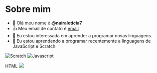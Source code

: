 # Sobre mim
- 👋 Olá meu nome é **@nairaleticia7**
- 👍 Meu email de contato é [email](naira.bernardo@escola.pr.gov.br)
- 👀 Eu estou interessada em aprender a programar novas linguagens.
- 🌱 Eu estou aprendendo a programar recentemente a linguagens de JavaScript e Scratch

![Scratch](https://img.shields.io/badge/Scratch-4097EF?style=for-the-badge&logo=Scratch&logoColor=white)
![Javascript](https://img.shields.io/badge/JavaScript-323330?style=for-the-badge&logo=javascript&logoColor=F7DF1E)


HTML <img src="https://img.shields.io/badge/Scratch-4097EF?style=for-the-badge&logo=Scratch&logoColor=white" />
